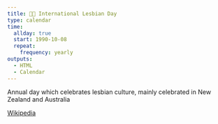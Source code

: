 ```yaml
---
title: 🏳️‍🌈 International Lesbian Day
type: calendar
time:
  allday: true
  start: 1990-10-08
  repeat:
    frequency: yearly
outputs:
  - HTML
  - Calendar
---
```


Annual day which celebrates lesbian culture, mainly celebrated in New Zealand and Australia

[Wikipedia](https://www.checkiday.com/7bc3ed3e2f471e91bc22313d3a6e569d/international-lesbian-day)

